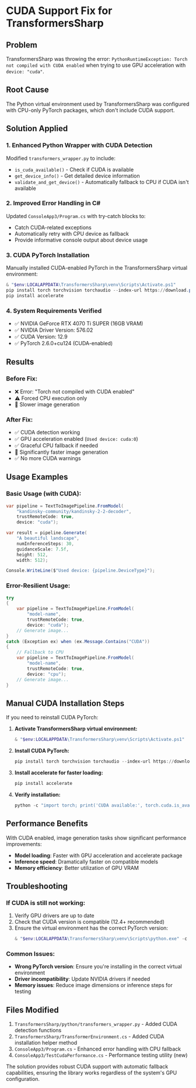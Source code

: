 # CUDA Support Fix for TransformersSharp

## Problem
TransformersSharp was throwing the error: `PythonRuntimeException: Torch not compiled with CUDA enabled` when trying to use GPU acceleration with `device: "cuda"`.

## Root Cause
The Python virtual environment used by TransformersSharp was configured with CPU-only PyTorch packages, which don't include CUDA support.

## Solution Applied

### 1. Enhanced Python Wrapper with CUDA Detection
Modified `transformers_wrapper.py` to include:
- `is_cuda_available()` - Check if CUDA is available
- `get_device_info()` - Get detailed device information  
- `validate_and_get_device()` - Automatically fallback to CPU if CUDA isn't available

### 2. Improved Error Handling in C#
Updated `ConsoleApp3/Program.cs` with try-catch blocks to:
- Catch CUDA-related exceptions
- Automatically retry with CPU device as fallback
- Provide informative console output about device usage

### 3. CUDA PyTorch Installation
Manually installed CUDA-enabled PyTorch in the TransformersSharp virtual environment:
```powershell
& "$env:LOCALAPPDATA\TransformersSharp\venv\Scripts\Activate.ps1"
pip install torch torchvision torchaudio --index-url https://download.pytorch.org/whl/cu124 --force-reinstall
pip install accelerate
```

### 4. System Requirements Verified
- ✅ NVIDIA GeForce RTX 4070 Ti SUPER (16GB VRAM)
- ✅ NVIDIA Driver Version: 576.02
- ✅ CUDA Version: 12.9
- ✅ PyTorch 2.6.0+cu124 (CUDA-enabled)

## Results

### Before Fix:
- ❌ Error: "Torch not compiled with CUDA enabled"
- ⚠️ Forced CPU execution only
- 🐌 Slower image generation

### After Fix:
- ✅ CUDA detection working
- ✅ GPU acceleration enabled (`Used device: cuda:0`)
- ✅ Graceful CPU fallback if needed
- 🚀 Significantly faster image generation
- ✅ No more CUDA warnings

## Usage Examples

### Basic Usage (with CUDA):
```csharp
var pipeline = TextToImagePipeline.FromModel(
    "kandinsky-community/kandinsky-2-2-decoder",
    trustRemoteCode: true, 
    device: "cuda");

var result = pipeline.Generate(
    "A beautiful landscape",
    numInferenceSteps: 30,
    guidanceScale: 7.5f,
    height: 512,
    width: 512);

Console.WriteLine($"Used device: {pipeline.DeviceType}");
```

### Error-Resilient Usage:
```csharp
try
{
    var pipeline = TextToImagePipeline.FromModel(
        "model-name", 
        trustRemoteCode: true, 
        device: "cuda");
    // Generate image...
}
catch (Exception ex) when (ex.Message.Contains("CUDA"))
{
    // Fallback to CPU
    var pipeline = TextToImagePipeline.FromModel(
        "model-name", 
        trustRemoteCode: true, 
        device: "cpu");
    // Generate image...
}
```

## Manual CUDA Installation Steps

If you need to reinstall CUDA PyTorch:

1. **Activate TransformersSharp virtual environment:**
   ```powershell
   & "$env:LOCALAPPDATA\TransformersSharp\venv\Scripts\Activate.ps1"
   ```

2. **Install CUDA PyTorch:**
   ```powershell
   pip install torch torchvision torchaudio --index-url https://download.pytorch.org/whl/cu124 --force-reinstall
   ```

3. **Install accelerate for faster loading:**
   ```powershell
   pip install accelerate
   ```

4. **Verify installation:**
   ```powershell
   python -c "import torch; print('CUDA available:', torch.cuda.is_available())"
   ```

## Performance Benefits

With CUDA enabled, image generation tasks show significant performance improvements:
- **Model loading**: Faster with GPU acceleration and accelerate package
- **Inference speed**: Dramatically faster on compatible models
- **Memory efficiency**: Better utilization of GPU VRAM

## Troubleshooting

### If CUDA is still not working:
1. Verify GPU drivers are up to date
2. Check that CUDA version is compatible (12.4+ recommended)
3. Ensure the virtual environment has the correct PyTorch version:
   ```powershell
   & "$env:LOCALAPPDATA\TransformersSharp\venv\Scripts\python.exe" -c "import torch; print(torch.__version__)"
   ```

### Common Issues:
- **Wrong PyTorch version**: Ensure you're installing in the correct virtual environment
- **Driver incompatibility**: Update NVIDIA drivers if needed
- **Memory issues**: Reduce image dimensions or inference steps for testing

## Files Modified

1. `TransformersSharp/python/transformers_wrapper.py` - Added CUDA detection functions
2. `TransformersSharp/TransformerEnvironment.cs` - Added CUDA installation helper method
3. `ConsoleApp3/Program.cs` - Enhanced error handling with CPU fallback
4. `ConsoleApp3/TestCudaPerformance.cs` - Performance testing utility (new)

The solution provides robust CUDA support with automatic fallback capabilities, ensuring the library works regardless of the system's GPU configuration.
